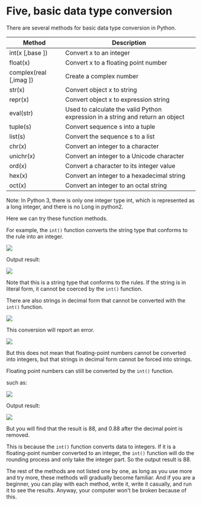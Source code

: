 # Five, basic data type conversion #

There are several methods for basic data type conversion in Python.

|Method|Description|
|-----|------|
|int(x [,base ]) | Convert x to an integer |
|float(x) | Convert x to a floating point number |
|complex(real [,imag ])| Create a complex number |
|str(x) | Convert object x to string |
|repr(x) | Convert object x to expression string |
|eval(str) | Used to calculate the valid Python expression in a string and return an object |
|tuple(s) | Convert sequence s into a tuple |
|list(s) | Convert the sequence s to a list |
|chr(x) | Convert an integer to a character |
|unichr(x) | Convert an integer to a Unicode character |
|ord(x) | Convert a character to its integer value |
|hex(x) | Convert an integer to a hexadecimal string |
|oct(x) | Convert an integer to an octal string |

Note: In Python 3, there is only one integer type int, which is represented as a long integer, and there is no Long in python2.

Here we can try these function methods.

For example, the `int()` function converts the string type that conforms to the rule into an integer.

![](http://twowaterimage.oss-cn-beijing.aliyuncs.com/2019-08-30-091547.png)

Output result:

![](http://twowaterimage.oss-cn-beijing.aliyuncs.com/2019-08-30-091648.png)

Note that this is a string type that conforms to the rules. If the string is in literal form, it cannot be coerced by the `int()` function.

There are also strings in decimal form that cannot be converted with the `int()` function.

![](http://twowaterimage.oss-cn-beijing.aliyuncs.com/2019-08-31-064739.png)

This conversion will report an error.

![](http://twowaterimage.oss-cn-beijing.aliyuncs.com/2019-08-31-064811.png)

But this does not mean that floating-point numbers cannot be converted into integers, but that strings in decimal form cannot be forced into strings.

Floating point numbers can still be converted by the `int()` function.

such as:

![](http://twowaterimage.oss-cn-beijing.aliyuncs.com/2019-08-31-065336.png)

Output result:

![](http://twowaterimage.oss-cn-beijing.aliyuncs.com/2019-08-31-065407.png)

But you will find that the result is 88, and 0.88 after the decimal point is removed.

This is because the `int()` function converts data to integers. If it is a floating-point number converted to an integer, the `int()` function will do the rounding process and only take the integer part. So the output result is 88.

The rest of the methods are not listed one by one, as long as you use more and try more, these methods will gradually become familiar. And if you are a beginner, you can play with each method, write it, write it casually, and run it to see the results. Anyway, your computer won't be broken because of this.










